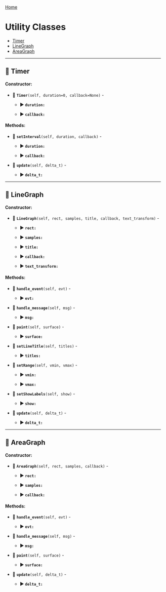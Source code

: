 [Home](../README.md)


# Utility Classes

* [Timer](#timer)
* [LineGraph](#linegraph)
* [AreaGraph](#areagraph)
---
## :large_blue_diamond: Timer



#### Constructor:

* :small_blue_diamond: **`Timer`**`(self, duration=0, callback=None)` - 

  * **:arrow_forward: `duration:`** 

  * **:arrow_forward: `callback:`** 

#### Methods:

* :small_blue_diamond: **`setInterval`**`(self, duration, callback)` - 

  * **:arrow_forward: `duration:`** 

  * **:arrow_forward: `callback:`** 
* :small_blue_diamond: **`update`**`(self, delta_t)` - 

  * **:arrow_forward: `delta_t:`** 
---
## :large_blue_diamond: LineGraph



#### Constructor:

* :small_blue_diamond: **`LineGraph`**`(self, rect, samples, title, callback, text_transform)` - 

  * **:arrow_forward: `rect:`** 

  * **:arrow_forward: `samples:`** 

  * **:arrow_forward: `title:`** 

  * **:arrow_forward: `callback:`** 

  * **:arrow_forward: `text_transform:`** 

#### Methods:

* :small_blue_diamond: **`handle_event`**`(self, evt)` - 

  * **:arrow_forward: `evt:`** 
* :small_blue_diamond: **`handle_message`**`(self, msg)` - 

  * **:arrow_forward: `msg:`** 
* :small_blue_diamond: **`paint`**`(self, surface)` - 

  * **:arrow_forward: `surface:`** 
* :small_blue_diamond: **`setLineTitle`**`(self, titles)` - 

  * **:arrow_forward: `titles:`** 
* :small_blue_diamond: **`setRange`**`(self, vmin, vmax)` - 

  * **:arrow_forward: `vmin:`** 

  * **:arrow_forward: `vmax:`** 
* :small_blue_diamond: **`setShowLabels`**`(self, show)` - 

  * **:arrow_forward: `show:`** 
* :small_blue_diamond: **`update`**`(self, delta_t)` - 

  * **:arrow_forward: `delta_t:`** 
---
## :large_blue_diamond: AreaGraph



#### Constructor:

* :small_blue_diamond: **`AreaGraph`**`(self, rect, samples, callback)` - 

  * **:arrow_forward: `rect:`** 

  * **:arrow_forward: `samples:`** 

  * **:arrow_forward: `callback:`** 

#### Methods:

* :small_blue_diamond: **`handle_event`**`(self, evt)` - 

  * **:arrow_forward: `evt:`** 
* :small_blue_diamond: **`handle_message`**`(self, msg)` - 

  * **:arrow_forward: `msg:`** 
* :small_blue_diamond: **`paint`**`(self, surface)` - 

  * **:arrow_forward: `surface:`** 
* :small_blue_diamond: **`update`**`(self, delta_t)` - 

  * **:arrow_forward: `delta_t:`** 
